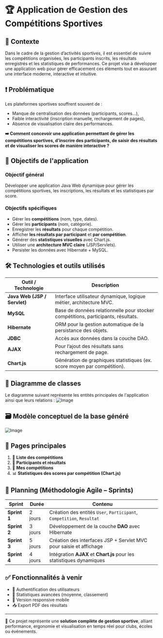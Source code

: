 # 🏆 Application de Gestion des Compétitions Sportives

## 📌 Contexte

Dans le cadre de la gestion d’activités sportives, il est essentiel de suivre les compétitions organisées, les participants inscrits, les résultats enregistrés et les statistiques de performances. Ce projet vise à développer une application web pour gérer efficacement ces éléments tout en assurant une interface moderne, interactive et intuitive.

## ❗ Problématique

Les plateformes sportives souffrent souvent de :
- Manque de centralisation des données (participants, scores...),
- Faible interactivité (inscription manuelle, rechargement de pages),
- Absence de visualisation claire des performances.

**➡️ Comment concevoir une application permettant de gérer les compétitions sportives, d’inscrire des participants, de saisir des résultats et de visualiser les scores de manière interactive ?**

## 🎯 Objectifs de l'application

### Objectif général
Développer une application Java Web dynamique pour gérer les compétitions sportives, les inscriptions, les résultats et les statistiques par score.

### Objectifs spécifiques
- Gérer les **compétitions** (nom, type, dates).
- Gérer les **participants** (nom, catégorie).
- Enregistrer les **résultats** pour chaque compétition.
- Afficher **les résultats par participant** et **par compétition**.
- Générer des **statistiques visuelles** avec Chart.js.
- Utiliser une **architecture MVC claire** (JSP/Servlets).
- Persister les données avec Hibernate + MySQL.

## 🛠️ Technologies et outils utilisés

| Outil / Technologie        | Description                                                                 |
|----------------------------|-----------------------------------------------------------------------------|
| **Java Web (JSP / Servlet)** | Interface utilisateur dynamique, logique métier, architecture MVC.         |
| **MySQL**                  | Base de données relationnelle pour stocker compétitions, participants, résultats. |
| **Hibernate**              | ORM pour la gestion automatique de la persistance des objets.              |
| **JDBC**                   | Accès aux données dans la couche DAO.                                       |
| **AJAX**                   | Pour l’ajout des résultats sans rechargement de page.                      |
| **Chart.js**               | Génération de graphiques statistiques (ex. score moyen par compétition).   |

## 📐 Diagramme de classes

Le diagramme suivant représente les entités principales de l'application ainsi que leurs relations :
![Image](https://github.com/user-attachments/assets/85274c95-333c-4a01-a26d-aaef823ccb68)

## 🗃️ Modèle conceptuel de la base généré
![Image](https://github.com/user-attachments/assets/121169da-5101-43c2-8b4a-a06d8adf30fc)

## 📃 Pages principales

1. 🏁 **Liste des compétitions**
2. 👥 **Participants et résultats**
3. 🧾 **Mes compétitions**
4. 📊 **Statistiques des scores par compétition (Chart.js)**

## 📆 Planning (Méthodologie Agile – Sprints)

| Sprint       | Durée   | Contenu                                                                 |
|--------------|---------|-------------------------------------------------------------------------|
| **Sprint 1** | 2 jours | Création des entités `User`, `Participant`, `Competition`, `Resultat`   |
| **Sprint 2** | 3 jours | Développement de la couche **DAO** avec Hibernate                       |
| **Sprint 3** | 5 jours | Création des interfaces JSP + Servlet MVC pour saisie et affichage     |
| **Sprint 4** | 4 jours | Intégration **AJAX** et **Chart.js** pour les statistiques dynamiques   |

## ✅ Fonctionnalités à venir

- 🔐 Authentification des utilisateurs
- 🧮 Statistiques avancées (moyenne, classement)
- 📱 Version responsive mobile
- 📥 Export PDF des résultats

---
📌 Ce projet représente une **solution complète de gestion sportive**, alliant performance, ergonomie et visualisation en temps réel pour clubs, écoles ou événements.
